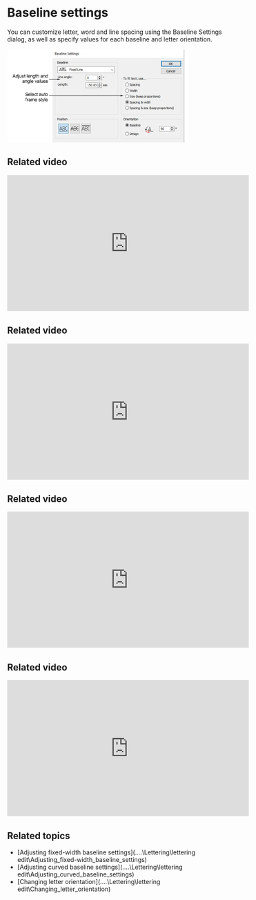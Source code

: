 # Baseline settings

You can customize letter, word and line spacing using the Baseline Settings dialog, as well as specify values for each baseline and letter orientation.

![BaselineSettingsFixedLine.png](assets/BaselineSettingsFixedLine.png)

## Related video

<iframe src="https://www.youtube.com/embed/4lh45WNRWl4" frameborder="0" 
		 allow="accelerometer; autoplay; encrypted-media; gyroscope; picture-in-picture" 
		 allowfullscreen="" style="width: 560px; height: 315px;">
<p>&#160;</p>
</iframe>

## Related video

<iframe src="https://www.youtube.com/embed/0zS9rbcvm-E" frameborder="0" 
		 allow="accelerometer; autoplay; encrypted-media; gyroscope; picture-in-picture" 
		 allowfullscreen="" style="width: 560px; height: 315px;">
<p>&#160;</p>
</iframe>

## Related video

<iframe src="https://www.youtube.com/embed/v5kEYq8tRGs" frameborder="0" 
		 allow="accelerometer; autoplay; encrypted-media; gyroscope; picture-in-picture" 
		 allowfullscreen="" style="width: 560px; height: 315px;">
<p>&#160;</p>
</iframe>

## Related video

<iframe src="https://www.youtube.com/embed/iWgfb6oa5Wg" frameborder="0" 
		 allow="accelerometer; autoplay; encrypted-media; gyroscope; picture-in-picture" 
		 allowfullscreen="" style="width: 560px; height: 315px;">
<p>&#160;</p>
</iframe>

## Related topics

- [Adjusting fixed-width baseline settings](..\..\Lettering\lettering edit\Adjusting_fixed-width_baseline_settings)
- [Adjusting curved baseline settings](..\..\Lettering\lettering edit\Adjusting_curved_baseline_settings)
- [Changing letter orientation](..\..\Lettering\lettering edit\Changing_letter_orientation)
